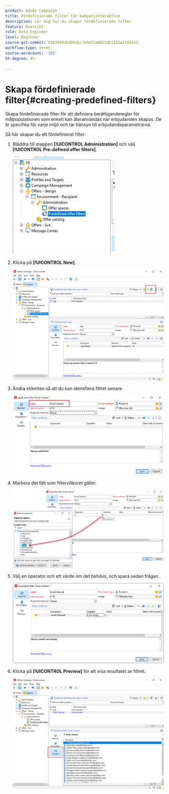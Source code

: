 ```yaml
---
product: Adobe Campaign
title: Fördefinierade filter för kampanjinteraktion
description: Lär dig hur du skapar fördefinierade filter
feature: Översikt
role: Data Engineer
level: Beginner
source-git-commit: 5363950db5092bc7e0a72a0823db1132a17dda33
workflow-type: tm+mt
source-wordcount: '103'
ht-degree: 4%

---
```


# Skapa fördefinierade filter{#creating-predefined-filters}

Skapa fördefinierade filter för att definiera berättiganderegler för målpopulationen som enkelt kan återanvändas när erbjudanden skapas. De är specifika för varje miljö och tar hänsyn till erbjudandeparametrarna.

Så här skapar du ett fördefinierat filter:

1. Bläddra till mappen **[!UICONTROL Administration]** och välj **[!UICONTROL Pre-defined offer filters]**.

   ![](assets/offer_filter_create_005.png)

1. Klicka på **[!UICONTROL New]**.

   ![](assets/offer_filter_create_001.png)

1. Ändra etiketten så att du kan identifiera filtret senare.

   ![](assets/offer_filter_create_002.png)

1. Markera det fält som filtervillkoret gäller.

   ![](assets/offer_filter_create_003.png)

1. Välj en operator och ett värde om det behövs, och spara sedan frågan.

   ![](assets/offer_filter_create_004.png)

1. Klicka på **[!UICONTROL Preview]** för att visa resultatet av filtret.

   ![](assets/offer_filter_create_006.png)

